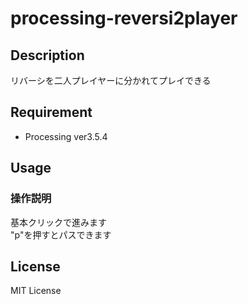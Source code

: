 # processing-reversi2player

## Description
リバーシを二人プレイヤーに分かれてプレイできる  

## Requirement
* Processing ver3.5.4

## Usage

### 操作説明
基本クリックで進みます  
"p"を押すとパスできます  

## License
MIT License  
